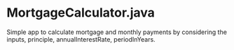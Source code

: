 # MortgageCalculator.java
Simple app to calculate mortgage and monthly payments by considering the inputs, principle, annualInterestRate, periodInYears.
